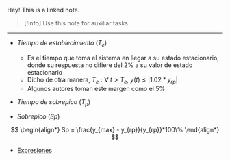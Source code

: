 Hey! This is a linked note.

>[!Info]
>Use this note for auxiliar tasks

---

- _Tiempo de establecimiento_ ($T_{e}$)
	- Es el tiempo que toma el sistema en llegar a su estado estacionario, donde su respuesta no difiere del $2\%$ a su valor de estado estacionario
	- Dicho de otra manera, $T_{e}:\forall$ $t > T_{e}$,  $y(t) \leq |1.02*y_{rp}|$
	- Algunos autores toman este margen como el $5\%$

- _Tiempo de sobrepico_ ($T_{p}$)

- _Sobrepico_ ($Sp$)

$$
\begin{align*}
	Sp = \frac{y_{max} - y_{rp}}{y_{rp}}*100\%
\end{align*}
$$




- [Expresiones](http://www3.fi.mdp.edu.ar/control4c7/APUNTES/Clase%208%20b%20-%20Especificaciones%20en%20el%20tiempo.pdf)